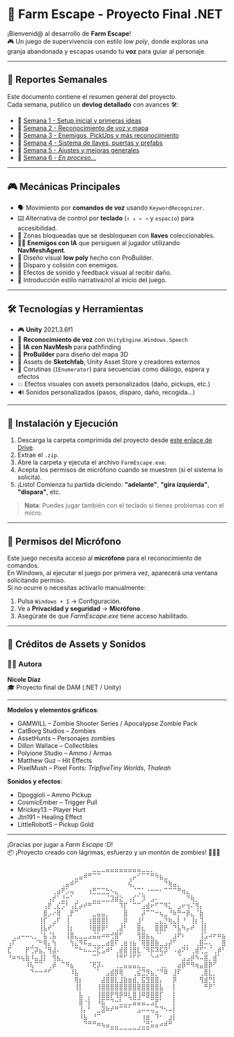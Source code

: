 # 🧠 Farm Escape - Proyecto Final .NET
                    

¡Bienvenid@ al desarrollo de **Farm Escape**!  
🎮 Un juego de supervivencia con estilo *low poly*, donde exploras una granja abandonada y escapas usando tu **voz** para guiar al personaje.

---

## 📅 Reportes Semanales

Este documento contiene el resumen general del proyecto.  
Cada semana, publico un **devlog detallado** con avances 🛠️:

- 📘 [Semana 1 - Setup inicial y primeras ideas](Devlogs/semana-1.md)
- 📘 [Semana 2 - Reconocimiento de voz y mapa](Devlogs/semana-2.md)
- 📘 [Semana 3 - Enemigos, PickUps y más reconocimiento](Devlogs/semana-3.md)
- 📘 [Semana 4 - Sistema de llaves, puertas y prefabs](Devlogs/semana-4.md)
- 📘 [Semana 5 - Ajustes y mejoras generales](Devlogs/semana-5.md)
- 📘 [Semana 6 - *En proceso...*](Devlogs/semana-6.md)

---

## 🎮 Mecánicas Principales

- 🗣️ Movimiento por **comandos de voz** usando `KeywordRecognizer`.
- ⌨️ Alternativa de control por **teclado** (`↑ ↓ ← →` y `espacio`) para accesibilidad.
- 🔐 Zonas bloqueadas que se desbloquean con **llaves** coleccionables.
- 🧟‍♂️ **Enemigos con IA** que persiguen al jugador utilizando **NavMeshAgent**.
- 🧱 Diseño visual **low poly** hecho con ProBuilder.
- 🔫 Disparo y colisión con enemigos.
- 🎵 Efectos de sonido y feedback visual al recibir daño.
- 📜 Introducción estilo narrativa/rol al inicio del juego.

---

## 🛠️ Tecnologías y Herramientas

- 🎮 **Unity** 2021.3.6f1
- 🧠 **Reconocimiento de voz** con `UnityEngine.Windows.Speech`
- 🧭 **IA con NavMesh** para pathfinding
- 🧱 **ProBuilder** para diseño del mapa 3D
- 🎨 Assets de **Sketchfab**, Unity Asset Store y creadores externos
- 🧪 Corutinas (`IEnumerator`) para secuencias como diálogo, espera y efectos
- 💥 Efectos visuales con assets personalizados (daño, pickups, etc.)
- 🔊 Sonidos personalizados (pasos, disparo, daño, recogida…)

---

## 🧩 Instalación y Ejecución

1. Descarga la carpeta comprimida del proyecto desde [este enlace de Drive](https://drive.google.com/file/d/1myLKgdGfGisCNXlk4sgQ0AH0wGHpKFJp/view?usp=sharing).
2. Extrae el `.zip`.
3. Abre la carpeta y ejecuta el archivo `FarmEscape.exe`.
4. Acepta los permisos de micrófono cuando se muestren (si el sistema lo solicita).
5. ¡Listo! Comienza tu partida diciendo: **"adelante"**, **"gira izquierda"**, **"dispara"**, etc.

> **Nota**: Puedes jugar también con el teclado si tienes problemas con el micro.  

---

## 🔐 Permisos del Micrófono

Este juego necesita acceso al **micrófono** para el reconocimiento de comandos.  
En Windows, al ejecutar el juego por primera vez, aparecerá una ventana solicitando permiso.  
Si no ocurre o necesitas activarlo manualmente:

1. Pulsa `Windows + I` → Configuración.
2. Ve a **Privacidad y seguridad** → **Micrófono**.
3. Asegúrate de que *FarmEscape.exe* tiene acceso habilitado.

---
## 🎨 Créditos de Assets y Sonidos
### 👩‍💻 Autora

**Nicole Díaz**  
🎓 Proyecto final de DAM (.NET / Unity)

---
**Modelos y elementos gráficos**:
- GAMWILL – Zombie Shooter Series / Apocalypse Zombie Pack  
- CatBorg Studios – Zombies  
- AssetHunts – Personajes zombies  
- Dillon Wallace – Collectibles  
- Polyione Studio – Ammo / Armas  
- Matthew Guz – Hit Effects  
- PixelMush – Pixel Fonts: *TripfiveTiny Worlds*, *Thaleah*

**Sonidos y efectos**:
- Dpoggioli – Ammo Pickup  
- CosmicEmber – Trigger Pull  
- Mrickey13 – Player Hurt  
- Jtn191 – Healing Effect  
- LittleRobotS – Pickup Gold  

---

¡Gracias por jugar a *Farm Escape* :D!  
📦 ¡Proyecto creado con lágrimas, esfuerzo y un montón de zombies! 🧟‍♀️🧡

⠀⠀⠀⠀⠀⠀⠀⠀⠀⠀⠀⠀⠀⠀⠀⠀⠀⠀⠀⣀⣀⣀⣤⣤⣤⣤⣤⣤⣤⣤⣀⣀⡀⠀⠀⠀⠀⠀⠀⠀⠀⠀⠀⠀⠀⠀⠀⠀⠀
⠀⠀⠀⠀⠀⠀⠀⠀⠀⠀⠀⠀⠀⠀⠀⣀⣤⠾⠛⠉⠉⠀⠀⠀⠀⠀⠀⢀⡤⠊⠉⠉⠛⠳⣦⣀⠀⠀⠀⠀⠀⠀⠀⠀⠀⠀⠀⠀⠀
⠀⠀⠀⠀⠀⠀⠀⠀⠀⠀⠀⠀⢀⣤⠾⠋⠀⠀⠀⠀⠀⠀⠀⠀⠀⠀⠀⢮⡀⠀⠀⠀⠀⠀⠀⠙⢷⣤⡀⠀⠀⠀⠀⠀⠀⠀⠀⠀⠀
⠀⠀⠀⠀⠀⠀⠀⠀⠀⠀⢀⣴⠟⡡⢤⠀⠀⠀⢰⣛⣉⣉⣓⠢⣄⠀⠀⠀⠈⢉⡁⠐⠒⠒⠂⠉⠉⠉⠛⢶⣄⠀⠀⠀⠀⠀⠀⠀⠀
⠀⠀⠀⠀⠀⠀⠀⠀⠀⢠⡞⠁⣘⡒⠁⢀⠀⠀⠀⣀⣀⣀⣈⣹⣾⣕⠀⢠⡎⠁⡹⠀⣠⠄⠀⠀⠀⠀⠀⠀⠙⢷⡀⠀⠀⠀⠀⠀⠀
⠀⠀⠀⠀⠀⠀⠀⠀⢠⡟⢀⣎⡩⠃⢠⣏⡴⠞⠛⠉⠉⠀⠀⠀⠀⠹⡏⠀⠉⠉⣠⣾⠖⠋⠉⠻⣅⠀⣠⠖⢲⠌⢻⡄⠀⠀⠀⠀⠀
⠀⠀⠀⠀⠀⠀⠀⠀⣿⡠⠔⢿⠀⢀⡟⠉⠀⠀⠀⣀⣤⣤⡀⠀⠀⠀⣿⠀⠀⠀⡼⠉⠉⠒⢦⣀⠘⠷⡛⠒⡿⣄⠈⣷⠀⠀⠀⠀⠀
⠀⠀⠀⠀⠀⠀⠀⢸⡏⠀⣠⠏⠀⢸⠀⠀⠀⠀⢰⣿⣿⣿⡇⠀⠀⢀⡿⠀⠀⣸⠃⠀⠀⣀⣄⡙⢷⣄⡇⠘⠀⢸⡆⢹⡀⠀⠀⠀⠀
⠀⠀⠀⠀⠀⠀⠀⢸⣧⠞⠁⠀⠀⢸⡆⠀⠀⠀⠸⣿⣿⡿⠃⠀⢀⣼⠃⠀⠀⣿⣆⠀⠀⣿⣿⡟⠀⠙⣧⠳⡤⠞⠀⢸⡇⠀⠀⠀⠀
⠀⢀⣠⠤⠤⢄⡀⠈⣧⢈⣧⠀⠀⢸⣿⣄⣀⣀⣠⣬⣥⠴⠶⢚⣿⠋⠀⠀⠀⢻⣿⣦⣄⠈⠁⠀⠀⣰⠟⠆⠀⠀⠀⢸⣡⠴⠖⠶⣦
⢠⠏⠀⠀⠀⢀⠈⠓⢿⡄⢳⠀⠀⠀⢳⣌⠻⠯⣤⣀⣀⣀⣴⣿⠏⢀⣶⢰⣦⠈⢿⣿⣿⣷⣀⣠⡼⠋⠀⢀⡀⠀⢀⣿⠥⢄⠀⠀⣿
⣏⠀⠀⠀⡟⢉⡽⣦⡈⢻⣼⠄⠀⠀⠀⠉⠓⠦⠤⠬⣏⣡⠾⠃⢀⣾⣿⢸⣿⣇⠈⠻⡯⠽⢯⡽⠁⠠⣴⠝⠃⢀⣾⢋⣁⠈⢀⡾⠃
⠘⠶⠲⢦⣷⠸⣤⣸⡇⠀⢻⣦⡀⠀⠀⠀⠀⠀⠀⠉⠁⠀⠀⠀⠘⠛⠋⠘⠋⠋⠀⠀⠑⠚⠉⠀⠀⠀⠈⣠⣠⡾⠳⠤⣿⡀⣾⠁⠀
⠀⠀⠀⠀⠸⢧⠉⠉⠀⢀⡾⠀⠉⠻⣦⠀⠀⠀⠈⢟⡽⠄⠀⠀⢀⣀⣤⣤⣤⣄⣀⠀⠀⠀⢀⡀⠀⠀⣴⡿⠛⠻⢶⣤⣿⡿⠋⠀⠀
⠀⠀⠀⠀⠀⠙⠒⠒⠚⠋⠀⠀⠀⠀⠸⣧⠀⠀⠀⠀⠁⠀⣠⣾⡿⢿⠀⠀⢀⣮⣙⡻⣦⡈⠙⠿⠀⣸⠏⠀⠀⠀⠀⢀⣿⣇⡀⠀⠀
⠀⠀⠀⠀⠀⠀⠀⠀⠀⠀⠀⠀⠀⠀⠀⢿⡆⠀⠀⠀⠀⣼⣿⣿⣇⣸⣷⣶⣾⡀⣯⣻⣿⣿⡄⠀⠀⡿⠀⠀⠀⠀⠀⢻⣾⡛⡇⠀⠀
⠀⠀⠀⠀⠀⠀⠀⠀⠀⠀⠀⠀⠀⠀⠀⢸⡇⠀⠀⠀⢸⣿⣿⣿⣿⣿⣿⣿⣿⣿⣿⣿⣿⣿⣧⠀⠀⡇⠀⠀⠀⠀⠀⠀⠛⠟⠁⠀⠀
⠀⠀⠀⠀⠀⠀⠀⠀⠀⠀⠀⠀⠀⠀⠀⠀⣧⠀⡀⠀⢸⣿⣿⡟⢻⡿⠿⣇⣿⢸⠿⣿⣿⣿⡏⠀⠀⡇⠀⠀⠀⠀⠀⠀⠀⠀⠀⠀⠀
⠀⠀⠀⠀⠀⠀⠀⠀⠀⠀⠀⠀⠀⠀⠀⠀⣿⠐⡇⠀⠸⣯⠉⠙⠒⣃⣀⣈⣭⣭⣤⣀⣩⡟⠁⠀⠀⡇⠀⠀⠀⠀⠀⠀⠀⠀⠀⠀⠀
⠀⠀⠀⠀⠀⠀⠀⠀⠀⠀⠀⠀⠀⠀⠀⠀⢸⡄⠃⠀⣀⣽⠷⠞⠛⠉⠉⠁⠀⣠⠤⠤⢤⣉⠙⠢⠤⡇⠀⠀⠀⠀⠀⠀⠀⠀⠀⠀⠀
⠀⠀⠀⠀⠀⠀⠀⠀⠀⠀⠀⠀⠀⠀⠀⠀⠸⣧⠀⠘⠉⠀⠀⠀⠀⠀⠀⠀⠀⠀⢰⣶⠀⠹⠂⠀⣰⡇⠀⠀⠀⠀⠀⠀⠀⠀⠀⠀⠀
⠀⠀⠀⠀⠀⠀⠀⠀⠀⠀⠀⠀⠀⠀⠀⠀⠀⠙⠛⠛⠶⢦⣤⣀⣀⠀⠀⠀⠀⢀⣈⣛⣥⣤⠴⠾⠛⠀⠀⠀⠀⠀⠀⠀⠀⠀⠀⠀⠀
⠀⠀⠀⠀⠀⠀⠀⠀⠀⠀⠀⠀⠀⠀⠀⠀⠀⠀⠀⠀⠀⠀⠀⠉⠉⠉⠉⠉⠉⠉⠉⠉⠀⠀⠀⠀⠀⠀⠀⠀⠀⠀⠀⠀⠀⠀⠀⠀⠀

